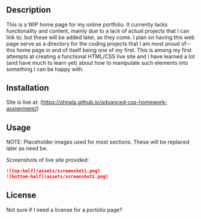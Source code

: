 # <Shawn Analla Coding Portfolio>
## Description
This is a WIP home page for my online portfolio. It currently lacks functionality and content, mainly due to a lack of actual projects that I can link to; but these will  be added later, as they come. I plan on having this web page serve as a directory for the coding projects that I am most proud of--this home page in and of itself being one of my first. This is among my first attempts at creating a functional HTML/CSS live site and I have learned a lot (and have much to learn yet) about how to manipulate such elements into something I can be happy with. 


## Installation
Site is live at:
(https://shnala.github.io/advanced-css-homework-assignment/)

## Usage
NOTE: Placeholder images used for most sections. These will be replaced later as need be.

Screenshots of live site provided:
```md
![top-half](assets/screenshot1.png)
![bottom-half](assets/screenshot2.png)
```


## License
Not sure if I need a license for a portolio page?